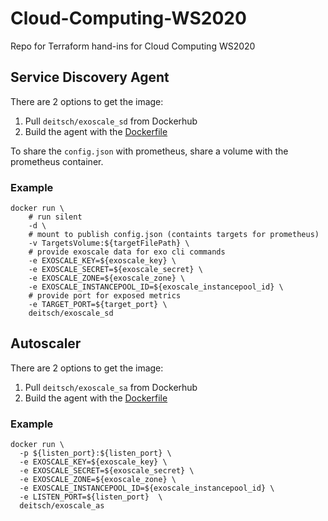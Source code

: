 # Cloud-Computing-WS2020
Repo for Terraform hand-ins for Cloud Computing WS2020

## Service Discovery Agent

There are 2 options to get the image:
1. Pull `deitsch/exoscale_sd` from Dockerhub
2. Build the agent with the [Dockerfile](servicediscovery/Dockerfile)

To share the `config.json` with prometheus, share a volume with the prometheus container.

### Example
```shell
docker run \
    # run silent
    -d \
    # mount to publish config.json (containts targets for prometheus)
    -v TargetsVolume:${targetFilePath} \
    # provide exoscale data for exo cli commands
    -e EXOSCALE_KEY=${exoscale_key} \
    -e EXOSCALE_SECRET=${exoscale_secret} \
    -e EXOSCALE_ZONE=${exoscale_zone} \
    -e EXOSCALE_INSTANCEPOOL_ID=${exoscale_instancepool_id} \
    # provide port for exposed metrics
    -e TARGET_PORT=${target_port} \
    deitsch/exoscale_sd
```

## Autoscaler

There are 2 options to get the image:
1. Pull `deitsch/exoscale_sa` from Dockerhub
2. Build the agent with the [Dockerfile](autoscaler/Dockerfile)

### Example
```shell
docker run \
  -p ${listen_port}:${listen_port} \
  -e EXOSCALE_KEY=${exoscale_key} \
  -e EXOSCALE_SECRET=${exoscale_secret} \
  -e EXOSCALE_ZONE=${exoscale_zone} \
  -e EXOSCALE_INSTANCEPOOL_ID=${exoscale_instancepool_id} \
  -e LISTEN_PORT=${listen_port}  \
  deitsch/exoscale_as
```
